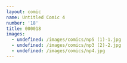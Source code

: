 ```yaml
---
layout: comic
name: Untitled Comic 4
number: '18'
title: 000018
images:
  - undefined: /images/comics/np5 (1)-1.jpg
  - undefined: /images/comics/np3 (2)-2.jpg
  - undefined: /images/comics/np4.jpg
---
```


